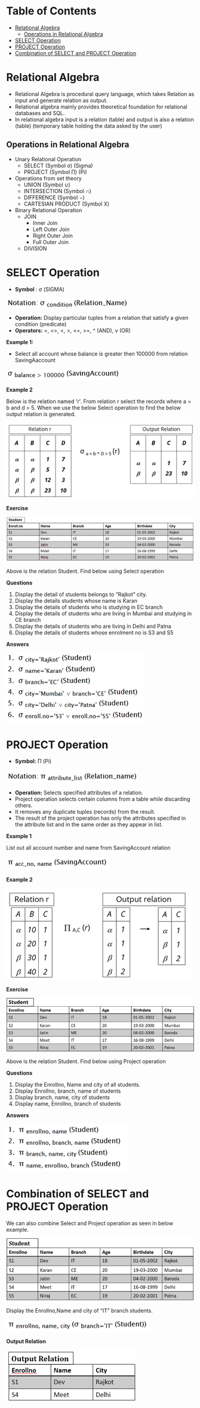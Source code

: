 # Table of Contents

- [Relational Algebra](#relational-algebra)
  * [Operations in Relational Algebra](#operations-in-relational-algebra)
- [SELECT Operation](#select-operation)
- [PROJECT Operation](#project-operation)
- [Combination of SELECT and PROJECT Operation](#combination-of-select-and-project-operation)

# Relational Algebra

- Relational Algebra is procedural query language, which takes Relation as input and generate relation as output.
- Relational algebra mainly provides theoretical foundation for relational databases and SQL.
- In relational algebra input is a relation (table) and output is also a relation (table) (temporary table holding the data asked by the user)

## Operations in Relational Algebra

- Unary Relational Operation
  - SELECT (Symbol σ) (Sigma)
  - PROJECT (Symbol ∏) (Pi)
- Operations from set theory
  - UNION (Symbol ∪)
  - INTERSECTION (Symbol ∩)
  - DIFFERENCE (Symbol −)
  - CARTESIAN PRODUCT (Symbol Χ)
- Binary Relational Operation
  - JOIN 
    - Inner Join
    - Left Outer Join
    - Right Outer Join
    - Full Outer Join
  - DIVISION

# SELECT Operation

- **Symbol** : σ (SIGMA)

![image-20210819101109443](images/image-20210819101109443.png)

- **Operation:** Display particular tuples from a relation that satisfy a given condition (predicate) 
- **Operators:** =, <>, <, >, <=, >=, ^ (AND), v (OR)

**Example 1:**

- Select all account whose balance is greater then 100000 from relation SavingAaccount

![image-20210819100921515](images/image-20210819100921515.png)

**Example 2**

Below is the relation named 'r'. From relation r select the records where a = b and d > 5. When we use the below Select operation to find the below output relation is generated.

![Select Operation Example](images/image-20210818104933407.png)

**Exercise**

![Student Table for select operation](images/image-20210818105029020.png)

Above is the relation Student. Find below using Select operation

**Questions**

1. Display the detail of students belongs to “Rajkot” city.
2. Display the details students whose name is Karan
3. Display the details of students who is studying in EC branch
4. Display the details of students who are living in Mumbai and studying in CE branch
5. Display the details of students who are living in Delhi and Patna
6. Display the details of students whose enrolment no is S3 and S5

**Answers**

![image-20210819101549503](images/image-20210819101549503.png)

# PROJECT Operation

- **Symbol:** Π (Pi)

![image-20210819101720989](images/image-20210819101720989.png)

- **Operation:** Selects specified attributes of a relation.
- Project operation selects certain columns from a table while discarding others.
- It removes any duplicate tuples (records) from the result.
- The result of the project operation has only the attributes specified in the attribute list and in the same order as they appear in list.

**Example 1**

List out all account number and name from SavingAccount relation

![image-20210819101815804](images/image-20210819101815804.png)

**Example 2**

![image-20210818111826469](images/image-20210818111826469.png)

**Exercise**

![Student table for project operation](images/image-20210818114247849.png)

Above is the relation Student. Find below using Project operation

**Questions**

1. Display the Enrollno, Name and city of all students.
2. Display Enrollno, branch, name of students
3. Display branch, name, city of students
4. Display name, Enrollno, branch of students

**Answers**

![image-20210819102105782](images/image-20210819102105782.png)

# Combination of SELECT and PROJECT Operation

We can also combine Select and Project operation as seen in below example.

![Student table for Select and Project operation](images/image-20210818114924295.png)

Display the Enrollno,Name and city of “IT” branch students.

![image-20210819102204016](images/image-20210819102204016.png)

**Output Relation**

![image-20210818115155944](images/image-20210818115155944.png)


